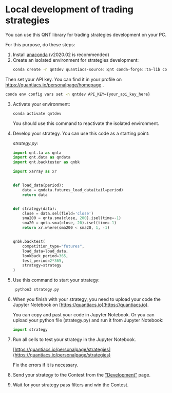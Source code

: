 # Local development of trading strategies

You can use this QNT library for trading strategies development on your PC.

For this purpose, do these steps: 

1. Install [anaconda](https://www.anaconda.com/products/individual) (v2020.02 is recommended)
2. Create an isolated environment for strategies development:
    ```bash
    conda create -n qntdev quantiacs-source::qnt conda-forge::ta-lib conda-forge::dash=1.18 python=3.7
    ```
Then set your API key. You can find it in your profile on https://quantiacs.io/personalpage/homepage .
```bash
conda env config vars set -n qntdev API_KEY={your_api_key_here}
```

3. Activate your environment:
   ```bash
   conda activate qntdev
   ```
   You should use this command to reactivate the isolated environment.


4. Develop your strategy. You can use this code as a starting point:

   *strategy.py:*
   ```python
   import qnt.ta as qnta
   import qnt.data as qndata
   import qnt.backtester as qnbk
   
   import xarray as xr
   
   
   def load_data(period):
       data = qndata.futures_load_data(tail=period)
       return data
   
   
   def strategy(data):
       close = data.sel(field='close')
       sma200 = qnta.sma(close, 200).isel(time=-1)
       sma20 = qnta.sma(close, 20).isel(time=-1)
       return xr.where(sma200 < sma20, 1, -1)
   
   
   qnbk.backtest(
       competition_type="futures",
       load_data=load_data,
       lookback_period=365,
       test_period=2*365,
       strategy=strategy
   )
   ```

5. Use this command to start your strategy:
   ```bash
    python3 strategy.py
   ```

6. When you finish with your strategy, you need to upload 
your code the Jupyter Notebook on [https://quantiacs.io](https://quantiacs.io).

   You can copy and past your code in Jupyter Notebook. 
   Or you can upload your python file (strategy.py) and run it from Jupyter Notebook:
   ```python
   import strategy
   ```

7. Run all cells to test your strategy in the Jupyter Notebook.

   [https://quantiacs.io/personalpage/strategies](https://quantiacs.io/personalpage/strategies)
   
   Fix the errors if it is necessary.


8. Send your strategy to the Contest from the ["Development"](https://quantiacs.io/personalpage/strategies) page.

9. Wait for your strategy pass filters and win the Contest.
